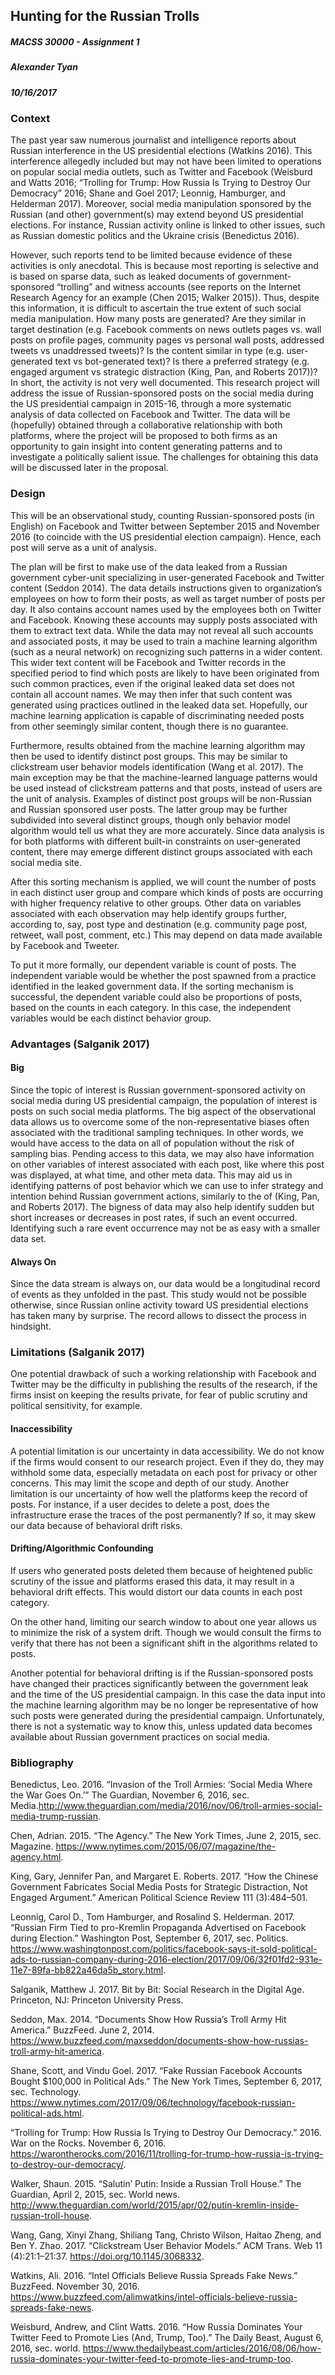 Hunting for the Russian Trolls
------------------------------

##### MACSS 30000 - Assignment 1

##### Alexander Tyan

##### 10/16/2017

### Context

The past year saw numerous journalist and intelligence reports about
Russian interference in the US presidential elections (Watkins 2016).
This interference allegedly included but may not have been limited to
operations on popular social media outlets, such as Twitter and Facebook
(Weisburd and Watts 2016; “Trolling for Trump: How Russia Is Trying to
Destroy Our Democracy” 2016; Shane and Goel 2017; Leonnig, Hamburger,
and Helderman 2017). Moreover, social media manipulation sponsored by
the Russian (and other) government(s) may extend beyond US presidential
elections. For instance, Russian activity online is linked to other
issues, such as Russian domestic politics and the Ukraine crisis
(Benedictus 2016).

However, such reports tend to be limited because evidence of these
activities is only anecdotal. This is because most reporting is
selective and is based on sparse data, such as leaked documents of
government-sponsored “trolling” and witness accounts (see reports on the
Internet Research Agency for an example (Chen 2015; Walker 2015)). Thus,
despite this information, it is difficult to ascertain the true extent
of such social media manipulation. How many posts are generated? Are
they similar in target destination (e.g. Facebook comments on news
outlets pages vs. wall posts on profile pages, community pages vs
personal wall posts, addressed tweets vs unaddressed tweets)? Is the
content similar in type (e.g. user-generated text vs bot-generated
text)? Is there a preferred strategy (e.g. engaged argument vs strategic
distraction (King, Pan, and Roberts 2017))? In short, the activity is
not very well documented. This research project will address the issue
of Russian-sponsored posts on the social media during the US
presidential campaign in 2015-16, through a more systematic analysis of
data collected on Facebook and Twitter. The data will be (hopefully)
obtained through a collaborative relationship with both platforms, where
the project will be proposed to both firms as an opportunity to gain
insight into content generating patterns and to investigate a
politically salient issue. The challenges for obtaining this data will
be discussed later in the proposal.

### Design

This will be an observational study, counting Russian-sponsored posts
(in English) on Facebook and Twitter between September 2015 and November
2016 (to coincide with the US presidential election campaign). Hence,
each post will serve as a unit of analysis.

The plan will be first to make use of the data leaked from a Russian
government cyber-unit specializing in user-generated Facebook and
Twitter content (Seddon 2014). The data details instructions given to
organization’s employees on how to form their posts, as well as target
number of posts per day. It also contains account names used by the
employees both on Twitter and Facebook. Knowing these accounts may
supply posts associated with them to extract text data. While the data
may not reveal all such accounts and associated posts, it may be used to
train a machine learning algorithm (such as a neural network) on
recognizing such patterns in a wider content. This wider text content
will be Facebook and Twitter records in the specified period to find
which posts are likely to have been originated from such common
practices, even if the original leaked data set does not contain all
account names. We may then infer that such content was generated using
practices outlined in the leaked data set. Hopefully, our machine
learning application is capable of discriminating needed posts from
other seemingly similar content, though there is no guarantee.

Furthermore, results obtained from the machine learning algorithm may
then be used to identify distinct post groups. This may be similar to
clickstream user behavior models identification (Wang et al. 2017). The
main exception may be that the machine-learned language patterns would
be used instead of clickstream patterns and that posts, instead of users
are the unit of analysis. Examples of distinct post groups will be
non-Russian and Russian sponsored user posts. The latter group may be
further subdivided into several distinct groups, though only behavior
model algorithm would tell us what they are more accurately. Since data
analysis is for both platforms with different built-in constraints on
user-generated content, there may emerge different distinct groups
associated with each social media site.

After this sorting mechanism is applied, we will count the number of
posts in each distinct user group and compare which kinds of posts are
occurring with higher frequency relative to other groups. Other data on
variables associated with each observation may help identify groups
further, according to, say, post type and destination (e.g. community
page post, retweet, wall post, comment, etc.) This may depend on data
made available by Facebook and Tweeter.

To put it more formally, our dependent variable is count of posts. The
independent variable would be whether the post spawned from a practice
identified in the leaked government data. If the sorting mechanism is
successful, the dependent variable could also be proportions of posts,
based on the counts in each category. In this case, the independent
variables would be each distinct behavior group.

### Advantages (Salganik 2017)

#### Big

Since the topic of interest is Russian government-sponsored activity on
social media during US presidential campaign, the population of interest
is posts on such social media platforms. The big aspect of the
observational data allows us to overcome some of the non-representative
biases often associated with the traditional sampling techniques. In
other words, we would have access to the data on all of population
without the risk of sampling bias. Pending access to this data, we may
also have information on other variables of interest associated with
each post, like where this post was displayed, at what time, and other
meta data. This may aid us in identifying patterns of post behavior
which we can use to infer strategy and intention behind Russian
government actions, similarly to the of (King, Pan, and Roberts 2017).
The bigness of data may also help identify sudden but short increases or
decreases in post rates, if such an event occurred. Identifying such a
rare event occurrence may not be as easy with a smaller data set.

#### Always On

Since the data stream is always on, our data would be a longitudinal
record of events as they unfolded in the past. This study would not be
possible otherwise, since Russian online activity toward US presidential
elections has taken many by surprise. The record allows to dissect the
process in hindsight.

### Limitations (Salganik 2017)

One potential drawback of such a working relationship with Facebook and
Twitter may be the difficulty in publishing the results of the research,
if the firms insist on keeping the results private, for fear of public
scrutiny and political sensitivity, for example.

#### Inaccessibility

A potential limitation is our uncertainty in data accessibility. We do
not know if the firms would consent to our research project. Even if
they do, they may withhold some data, especially metadata on each post
for privacy or other concerns. This may limit the scope and depth of our
study. Another limitation is our uncertainty of how well the platforms
keep the record of posts. For instance, if a user decides to delete a
post, does the infrastructure erase the traces of the post permanently?
If so, it may skew our data because of behavioral drift risks.

#### Drifting/Algorithmic Confounding

If users who generated posts deleted them because of heightened public
scrutiny of the issue and platforms erased this data, it may result in a
behavioral drift effects. This would distort our data counts in each
post category.

On the other hand, limiting our search window to about one year allows
us to minimize the risk of a system drift. Though we would consult the
firms to verify that there has not been a significant shift in the
algorithms related to posts.

Another potential for behavioral drifting is if the Russian-sponsored
posts have changed their practices significantly between the government
leak and the time of the US presidential campaign. In this case the data
input into the machine learning algorithm may be no longer be
representative of how such posts were generated during the presidential
campaign. Unfortunately, there is not a systematic way to know this,
unless updated data becomes available about Russian government practices
on social media.

### Bibliography

Benedictus, Leo. 2016. “Invasion of the Troll Armies: ‘Social Media
Where the War Goes On.’” The Guardian, November 6, 2016, sec.
Media.<http://www.theguardian.com/media/2016/nov/06/troll-armies-social-media-trump-russian>.

Chen, Adrian. 2015. “The Agency.” The New York Times, June 2, 2015, sec.
Magazine. <https://www.nytimes.com/2015/06/07/magazine/the-agency.html>.

King, Gary, Jennifer Pan, and Margaret E. Roberts. 2017. “How the
Chinese Government Fabricates Social Media Posts for Strategic
Distraction, Not Engaged Argument.” American Political Science Review
111 (3):484–501.

Leonnig, Carol D., Tom Hamburger, and Rosalind S. Helderman. 2017.
“Russian Firm Tied to pro-Kremlin Propaganda Advertised on Facebook
during Election.” Washington Post, September 6, 2017, sec. Politics.
<https://www.washingtonpost.com/politics/facebook-says-it-sold-political-ads-to-russian-company-during-2016-election/2017/09/06/32f01fd2-931e-11e7-89fa-bb822a46da5b_story.html>.

Salganik, Matthew J. 2017. Bit by Bit: Social Research in the Digital
Age. Princeton, NJ: Princeton University Press.

Seddon, Max. 2014. “Documents Show How Russia’s Troll Army Hit America.”
BuzzFeed. June 2, 2014.
<https://www.buzzfeed.com/maxseddon/documents-show-how-russias-troll-army-hit-america>.

Shane, Scott, and Vindu Goel. 2017. “Fake Russian Facebook Accounts
Bought $100,000 in Political Ads.” The New York Times, September 6,
2017, sec. Technology.
<https://www.nytimes.com/2017/09/06/technology/facebook-russian-political-ads.html>.

“Trolling for Trump: How Russia Is Trying to Destroy Our Democracy.”
2016. War on the Rocks. November 6, 2016.
<https://warontherocks.com/2016/11/trolling-for-trump-how-russia-is-trying-to-destroy-our-democracy/>.

Walker, Shaun. 2015. “Salutin’ Putin: Inside a Russian Troll House.” The
Guardian, April 2, 2015, sec. World news.
<http://www.theguardian.com/world/2015/apr/02/putin-kremlin-inside-russian-troll-house>.

Wang, Gang, Xinyi Zhang, Shiliang Tang, Christo Wilson, Haitao Zheng,
and Ben Y. Zhao. 2017. “Clickstream User Behavior Models.” ACM Trans.
Web 11 (4):21:1–21:37. <https://doi.org/10.1145/3068332>.

Watkins, Ali. 2016. “Intel Officials Believe Russia Spreads Fake News.”
BuzzFeed. November 30, 2016.
<https://www.buzzfeed.com/alimwatkins/intel-officials-believe-russia-spreads-fake-news>.

Weisburd, Andrew, and Clint Watts. 2016. “How Russia Dominates Your
Twitter Feed to Promote Lies (And, Trump, Too).” The Daily Beast, August
6, 2016, sec. world.
<https://www.thedailybeast.com/articles/2016/08/06/how-russia-dominates-your-twitter-feed-to-promote-lies-and-trump-too>.
